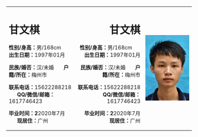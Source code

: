 <table border="0">
  <tr>
    <td width="35%" align="left">
      <h1>甘文棋</h1>
      <p><b>性别/身高：</b>男/168cm &nbsp;&nbsp;&nbsp;&nbsp;&nbsp; <b>出生日期：</b>1997年01月</p>  
      <p><b>民族/婚否：</b>汉/未婚  &nbsp;&nbsp;&nbsp;&nbsp;&nbsp; <b>户籍/所在：</b>梅州市</p>  
      <p><b>联系电话：</b>15622288218  &nbsp;&nbsp;&nbsp;&nbsp;&nbsp; <b>QQ/微信/邮箱：</b>1617746423</p>  
      <p><b>毕业时间：2</b>2020年7月 &nbsp;&nbsp;&nbsp;&nbsp;&nbsp; <b>现居住：</b>广州</p>  
    </td>
    <td width="35%" align="right">
      <h1>甘文棋</h1>
      <p><b>性别/身高：</b>男/168cm &nbsp;&nbsp;&nbsp;&nbsp;&nbsp; <b>出生日期：</b>1997年01月</p>  
      <p><b>民族/婚否：</b>汉/未婚  &nbsp;&nbsp;&nbsp;&nbsp;&nbsp; <b>户籍/所在：</b>梅州市</p>  
      <p><b>联系电话：</b>15622288218  &nbsp;&nbsp;&nbsp;&nbsp;&nbsp; <b>QQ/微信/邮箱：</b>1617746423</p>  
      <p><b>毕业时间：2</b>2020年7月 &nbsp;&nbsp;&nbsp;&nbsp;&nbsp; <b>现居住：</b>广州</p>  
    </td>
    <td width="25%">
      <img src="/chesschess.png" width="100%">      
    </td>
  </tr>
</table>
